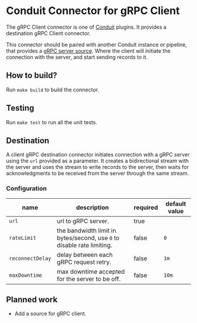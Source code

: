 # Conduit Connector for gRPC Client
The gRPC Client connector is one of [Conduit](https://conduit.io) plugins. It provides a destination gRPC Client connector.

This connector should be paired with another Conduit instance or pipeline, that provides a 
[gRPC server source](https://github.com/conduitio-labs/conduit-connector-grpc-server). Where the client will initiate
the connection with the server, and start sending records to it.


## How to build?
Run `make build` to build the connector.

## Testing
Run `make test` to run all the unit tests.

## Destination
A client gRPC destination connector initiates connection with a gRPC server using the `url` provided as
a parameter. It creates a bidirectional stream with the server and uses the stream to write records to the
server, then waits for acknowledgments to be received from the server through the same stream.

### Configuration

| name             | description                                                            | required | default value |
|------------------|------------------------------------------------------------------------|----------|---------------|
| `url`            | url to gRPC server.                                                    | true     |               |
| `rateLimit`      | the bandwidth limit in bytes/second, use `0` to disable rate limiting. | false    | `0`           |
| `reconnectDelay` | delay between each gRPC request retry.                                 | false    | `1m`          |
| `maxDowntime`    | max downtime accepted for the server to be off.                        | false    | `10m`         |

## Planned work
- Add a source for gRPC client. 